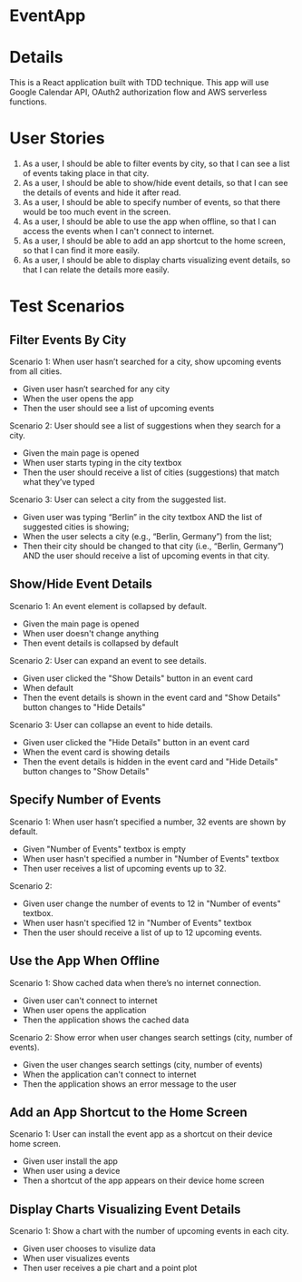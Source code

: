 # EventApp

# Details
This is a React application built with TDD technique. This app will use Google Calendar API, OAuth2 authorization flow and AWS serverless functions.

# User Stories
1. As a user, I should be able to filter events by city, so that I can see a list of events taking place in that city.
2. As a user, I should be able to show/hide event details, so that I can see the details of events and hide it after read.
3. As a user, I should be able to specify number of events, so that there would be too much event in the screen.
4. As a user, I should be able to use the app when offline, so that I can access the events when I can't connect to internet.
5. As a user, I should be able to add an app shortcut to the home screen, so that I can find it more easily.
6. As a user, I should be able to display charts visualizing event details, so that I can relate the details more easily.

# Test Scenarios
## Filter Events By City
Scenario 1: When user hasn’t searched for a city, show upcoming events from all cities.
- Given user hasn’t searched for any city
- When the user opens the app
- Then the user should see a list of upcoming events

Scenario 2: User should see a list of suggestions when they search for a city.
- Given the main page is opened
- When user starts typing in the city textbox
- Then the user should receive a list of cities (suggestions) that match what they’ve typed

Scenario 3: User can select a city from the suggested list.
- Given user was typing “Berlin” in the city textbox AND the list of suggested cities is showing;
- When the user selects a city (e.g., “Berlin, Germany”) from the list;
- Then their city should be changed to that city (i.e., “Berlin, Germany”) AND the user should receive a list of upcoming events in that city.

## Show/Hide Event Details
Scenario 1: An event element is collapsed by default.
- Given the main page is opened
- When user doesn't change anything
- Then event details is collapsed by default

Scenario 2: User can expand an event to see details.
- Given user clicked the "Show Details" button in an event card
- When default
- Then the event details is shown in the event card and "Show Details" button changes to "Hide Details"

Scenario 3: User can collapse an event to hide details.
- Given user clicked the "Hide Details" button in an event card
- When the event card is showing details
- Then the event details is hidden in the event card and "Hide Details" button changes to "Show Details"

## Specify Number of Events
Scenario 1: When user hasn’t specified a number, 32 events are shown by default.
- Given "Number of Events" textbox is empty
- When user hasn't specified a number in "Number of Events" textbox
- Then user receives a list of upcoming events up to 32.

Scenario 2: 
- Given user change the number of events to 12 in "Number of events" textbox.
- When user hasn't specified 12 in "Number of Events" textbox
- Then the user should receive a list of up to 12 upcoming events.

## Use the App When Offline
Scenario 1: Show cached data when there’s no internet connection.
- Given user can't connect to internet
- When user opens the application
- Then the application shows the cached data

Scenario 2: Show error when user changes search settings (city, number of events).
- Given the user changes search settings (city, number of events)
- When the application can't connect to internet
- Then the application shows an error message to the user

##  Add an App Shortcut to the Home Screen
Scenario 1: User can install the event app as a shortcut on their device home screen.
- Given user install the app
- When user using a device
- Then a shortcut of the app appears on their device home screen

## Display Charts Visualizing Event Details
Scenario 1: Show a chart with the number of upcoming events in each city.
- Given user chooses to visulize data
- When user visualizes events
- Then user receives a pie chart and a point plot
